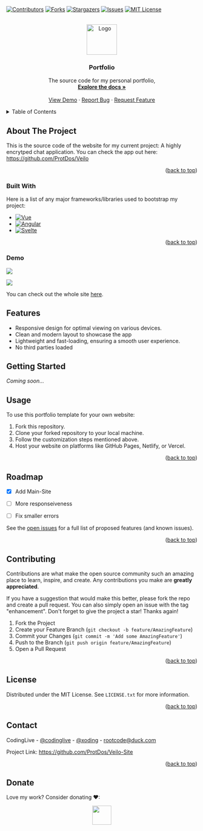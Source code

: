 <a name="readme-top"></a>
[![Contributors][contributors-shield]][contributors-url]
[![Forks][forks-shield]][forks-url]
[![Stargazers][stars-shield]][stars-url]
[![Issues][issues-shield]][issues-url]
[![MIT License][license-shield]][license-url]

<br />
<div align="center">
  <a href="https://github.com/ProtDos/Veilo-Site">
    <img src="https://veilo.protdos.com/media/logo/loggi.png" alt="Logo" width="80" height="80">

  </a>

  <h3 align="center">Portfolio</h3>

  <p align="center">
    The source code for my personal portfolio,
    <br />
    <a href="https://github.com/ProtDos/Veilo-Site"><strong>Explore the docs »</strong></a>
    <br />
    <br />
    <a href="https://veilo.protdos.com">View Demo</a>
    ·
    <a href="https://github.com/ProtDos/Veilo-Site/issues/new">Report Bug</a>
    ·
    <a href="https://github.com/ProtDos/Veilo-Site/issues/new">Request Feature</a>
  </p>
</div>



<!-- TABLE OF CONTENTS -->
<details>
  <summary>Table of Contents</summary>
  <ol>
    <li>
      <a href="#about-the-project">About The Project</a>
      <ul>
        <li><a href="#built-with">Built With</a></li>
      </ul>
    </li>
    <li><a href="#usage">Usage</a></li>
    <li><a href="#roadmap">Roadmap</a></li>
    <li><a href="#contributing">Contributing</a></li>
    <li><a href="#license">License</a></li>
    <li><a href="#contact">Contact</a></li>
  </ol>
</details>



<!-- ABOUT THE PROJECT -->
## About The Project

This is the source code of the website for my current project: A highly encrytped chat application. You can check the app out here: https://github.com/ProtDos/Veilo

<p align="right">(<a href="#readme-top">back to top</a>)</p>



### Built With

Here is a list of any major frameworks/libraries used to bootstrap my project:

* [![Vue][Vue.js]][Vue-url]
* [![Angular][Angular.io]][Angular-url]
* [![Svelte][Svelte.dev]][Svelte-url]

<p align="right">(<a href="#readme-top">back to top</a>)</p>


### Demo

  <img src="https://github.com/ProtDos/Veilo-Site/assets/69071809/9bc1ec75-7a22-4164-957d-4ef7581db7e9">

  <div><p></p></div>
  <img src="https://github.com/ProtDos/Veilo-Site/assets/69071809/b8157020-a56d-4600-886b-af951e350b91">
</div>

You can check out the whole site [here](https://veilo.protdos.com).

## Features

* Responsive design for optimal viewing on various devices.
* Clean and modern layout to showcase the app
* Lightweight and fast-loading, ensuring a smooth user experience.
* No third parties loaded

## Getting Started
_Coming soon..._


## Usage

To use this portfolio template for your own website:

1. Fork this repository.
2. Clone your forked repository to your local machine.
3. Follow the customization steps mentioned above.
4. Host your website on platforms like GitHub Pages, Netlify, or Vercel.


<p align="right">(<a href="#readme-top">back to top</a>)</p>



<!-- ROADMAP -->
## Roadmap

- [x] Add Main-Site
- [ ] More responseiveness
- [ ] Fix smaller errors
    

See the [open issues](https://github.com/ProtDos/Veilo-Site/issues) for a full list of proposed features (and known issues).

<p align="right">(<a href="#readme-top">back to top</a>)</p>



<!-- CONTRIBUTING -->
## Contributing

Contributions are what make the open source community such an amazing place to learn, inspire, and create. Any contributions you make are **greatly appreciated**.

If you have a suggestion that would make this better, please fork the repo and create a pull request. You can also simply open an issue with the tag "enhancement".
Don't forget to give the project a star! Thanks again!

1. Fork the Project
2. Create your Feature Branch (`git checkout -b feature/AmazingFeature`)
3. Commit your Changes (`git commit -m 'Add some AmazingFeature'`)
4. Push to the Branch (`git push origin feature/AmazingFeature`)
5. Open a Pull Request

<p align="right">(<a href="#readme-top">back to top</a>)</p>



<!-- LICENSE -->
## License

Distributed under the MIT License. See `LICENSE.txt` for more information.

<p align="right">(<a href="#readme-top">back to top</a>)</p>



<!-- CONTACT -->
## Contact

CodingLive - [@codinglive](https://discord.com/users/786495827827752990) - [@xoding](https://t.me/xoding) - rootcode@duck.com

Project Link: https://github.com/ProtDos/Veilo-Site

<p align="right">(<a href="#readme-top">back to top</a>)</p>


## Donate
Love my work? Consider donating ❤:

<div align="center">
<a href="https://www.paypal.com/paypalme/xoding"><img src="https://img.shields.io/badge/PayPal-000000?style=for-the-badge&logo=paypal&logoColor=white" height="50"/></a>
</div>



<!-- MARKDOWN LINKS & IMAGES -->
<!-- https://www.markdownguide.org/basic-syntax/#reference-style-links -->
[contributors-shield]: https://img.shields.io/github/contributors/ProtDos/Veilo-Site.svg?style=for-the-badge
[contributors-url]: https://github.com//ProtDos/Veilo-Site/graphs/contributors

[forks-shield]: https://img.shields.io/github/forks/ProtDos/Veilo-Site.svg?style=for-the-badge
[forks-url]: https://github.com/ProtDos/Veilo-Site/network/members

[stars-shield]: https://img.shields.io/github/stars/ProtDos/Veilo-Site.svg?style=for-the-badge
[stars-url]: https://github.com/ProtDos/Veilo-Site/stargazers

[issues-shield]: https://img.shields.io/github/issues/ProtDos/Veilo-Site.svg?style=for-the-badge
[issues-url]: https://github.com/ProtDos/Veilo-Site/issues

[license-shield]: https://img.shields.io/github/license/ProtDos/Veilo-Site.svg?style=for-the-badge
[license-url]: https://github.com/ProtDos/Veilo-Site/blob/master/LICENSE.txt

[linkedin-shield]: https://img.shields.io/badge/-LinkedIn-black.svg?style=for-the-badge&logo=linkedin&colorB=555
[linkedin-url]: https://linkedin.com/in/othneildrew

[product-screenshot]: https://portfolio.protdos.com/_astro/wordmark.svg

[PayPal]: https://img.shields.io/badge/PayPal-000000?style=for-the-badge&logo=paypal&logoColor=white
[PayPal-url]: paypal.me/xoding



[Next.js]: https://img.shields.io/badge/astro-000000?style=for-the-badge&logo=astro&logoColor=white
[Next-url]: https://nextjs.org/

[React.js]: https://img.shields.io/badge/vercel-20232A?style=for-the-badge&logo=vercel&logoColor=61DAFB
[React-url]: https://reactjs.org/

[Vue.js]: https://img.shields.io/badge/html-35495E?style=for-the-badge&logo=html5&logoColor=4FC08D
[Vue-url]: https://vuejs.org/

[Angular.io]: https://img.shields.io/badge/JavaScript-DD0031?style=for-the-badge&logo=javascript&logoColor=white
[Angular-url]: https://angular.io/

[Svelte.dev]: https://img.shields.io/badge/CSS-4A4A55?style=for-the-badge&logo=css3&logoColor=FF3E00
[Svelte-url]: https://svelte.dev/

